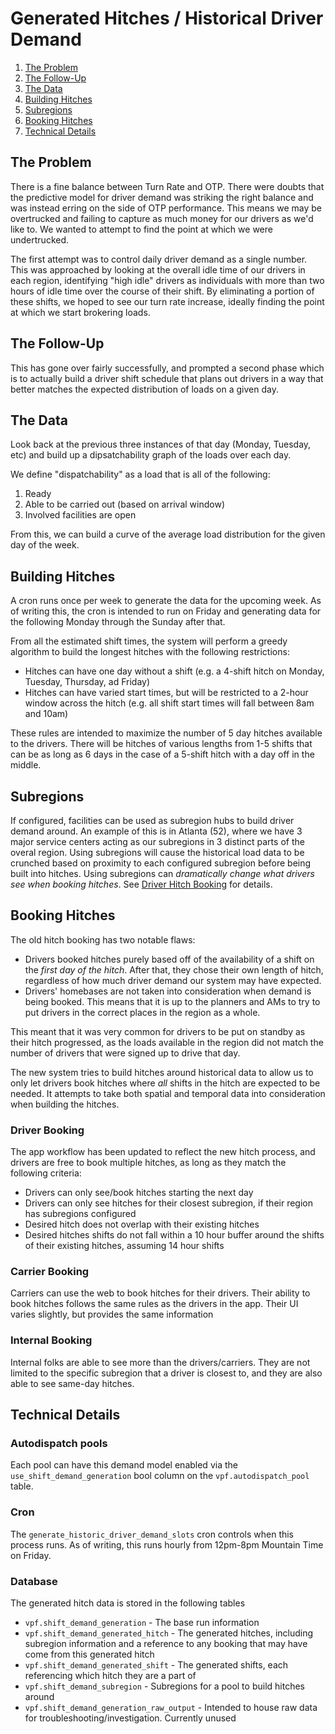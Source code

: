 # Generated Hitches / Historical Driver Demand

1. [The Problem](#the-problem)
1. [The Follow-Up](#the-follow-up)
1. [The Data](#the-data)
1. [Building Hitches](#building-hitches)
1. [Subregions](#subregions)
1. [Booking Hitches](#booking-hitches)
1. [Technical Details](#technical-details)

## The Problem

There is a fine balance between Turn Rate and OTP. There were doubts that the predictive model for driver demand was
striking the right balance and was instead erring on the side of OTP performance. This means we may be overtrucked
and failing to capture as much money for our drivers as we'd like to. We wanted to attempt to find the point at which we were undertrucked. 

The first attempt was to control daily driver demand as a single number. This was approached by looking at the
overall idle time of our drivers in each region, identifying "high idle" drivers as individuals with more than two
hours of idle time over the course of their shift. By eliminating a portion of these shifts, we hoped to see our turn rate increase, ideally finding the point at which we start brokering loads.

## The Follow-Up

This has gone over fairly successfully, and prompted a second phase which is to actually build a driver shift schedule
that plans out drivers in a way that better matches the expected distribution of loads on a given day.

## The Data

Look back at the previous three instances of that day (Monday, Tuesday, etc) and build up a dipsatchability graph of
the loads over each day.

We define "dispatchability" as a load that is all of the following:

1. Ready
1. Able to be carried out (based on arrival window)
1. Involved facilities are open

From this, we can build a curve of the average load distribution for the given day of the week.

## Building Hitches

A cron runs once per week to generate the data for the upcoming week. As of writing this, the cron is intended to run on Friday and generating data for the following Monday through the Sunday after that.

From all the estimated shift times, the system will perform a greedy algorithm to build the longest hitches with the following restrictions:

* Hitches can have one day without a shift (e.g. a 4-shift hitch on Monday, Tuesday, Thursday, ad Friday)
* Hitches can have varied start times, but will be restricted to a 2-hour window across the hitch (e.g. all shift start times will fall between 8am and 10am)

These rules are intended to maximize the number of 5 day hitches available to the drivers. There will be hitches of various lengths from 1-5 shifts that can be as long as 6 days in the case of a 5-shift hitch with a day off in the middle.

## Subregions

If configured, facilities can be used as subregion hubs to build driver demand around. An example of this is in Atlanta (52), where we have 3 major service centers acting as our subregions in 3 distinct parts of the overal region. Using subregions will cause the historical load data to be crunched based on proximity to each configured subregion before being built into hitches. Using subregions can _dramatically change what drivers see when booking hitches_. See [Driver Hitch Booking](#driver-booking) for details.

## Booking Hitches

The old hitch booking has two notable flaws:

* Drivers booked hitches purely based off of the availability of a shift on the _first day of the hitch_. After that, they chose their own length of hitch, regardless of how much driver demand our system may have expected.
* Drivers' homebases are not taken into consideration when demand is being booked. This means that it is up to the planners and AMs to try to put drivers in the correct places in the region as a whole.

This meant that it was very common for drivers to be put on standby as their hitch progressed, as the loads available in the region did not match the number of drivers that were signed up to drive that day.

The new system tries to build hitches around historical data to allow us to only let drivers book hitches where _all_ shifts in the hitch are expected to be needed. It attempts to take both spatial and temporal data into consideration when building the hitches.

### Driver Booking

The app workflow has been updated to reflect the new hitch process, and drivers are free to book multiple hitches, as long as they match the following criteria:

* Drivers can only see/book hitches starting the next day
* Drivers can only see hitches for their closest subregion, if their region has subregions configured
* Desired hitch does not overlap with their existing hitches
* Desired hitches shifts do not fall within a 10 hour buffer around the shifts of their existing hitches, assuming 14 hour shifts

### Carrier Booking

Carriers can use the web to book hitches for their drivers. Their ability to book hitches follows the same rules as the drivers in the app. Their UI varies slightly, but provides the same information

### Internal Booking

Internal folks are able to see more than the drivers/carriers. They are not limited to the specific subregion that a driver is closest to, and they are also able to see same-day hitches.

## Technical Details

### Autodispatch pools

Each pool can have this demand model enabled via the `use_shift_demand_generation` bool column on the `vpf.autodispatch_pool` table.

### Cron

The `generate_historic_driver_demand_slots` cron controls when this process runs. As of writing, this runs hourly from 12pm-8pm Mountain Time on Friday.

### Database

The generated hitch data is stored in the following tables

* `vpf.shift_demand_generation` - The base run information
* `vpf.shift_demand_generated_hitch` - The generated hitches, including subregion information and a reference to any booking that may have come from this generated hitch
* `vpf.shift_demand_generated_shift` - The generated shifts, each referencing which hitch they are a part of
* `vpf.shift_demand_subregion` - Subregions for a pool to build hitches around
* `vpf.shift_demand_generation_raw_output` - Intended to house raw data for troubleshooting/investigation. Currently unused